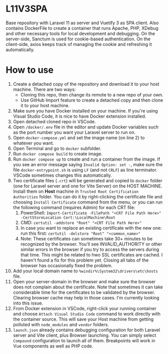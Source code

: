 # L11V3SPA
Base repository with Laravel 11 as server and Vuetify 3 as SPA client. Also contains DockerFile to create a container that runs Apache, PHP, XDebug and other necessary tools for local development and debugging. On the server-side, Sanctum is used for cookie-based authentication. On the client-side, axios keeps track
of managing the cookie and refreshing it automatically.

# How to use
1. Create a detached copy of the repository and download it to your host machine. There are two ways:
   * Cloning this repo, then change its remote to a new repo of your own.
   * Use GitHub Import feature to create a detached copy and then clone it to your host machine.
2. Make sure you have Docker installed on your machine. If you're using Visual Studio Code, it is nice to have Docker extension installed.
3. Open detached cloned repo in VSCode.
4. Open `/docker/.env` file in the editor and update Docker variables such as the port number you want your Laravel server to run on.
5. Open `docker-compose.yml` and set the image name (on line 2) to whatever you want.
6. Open Terminal and go to `docker` subfolder.
7. Run `docker compose build` to create image.
8.  Run `docker compose up` to create and run a container from the image. If you see an error message saying `Invalid Option: set -`, make sure the file `docker-entrypoint.sh` is using `LF` (and not `CRLF`) as line terminator. VSCode sometimes changes this automatically.
9.  Two certificate files (`.crt`) will be generated and copied to `docker` folder (one for Laravel server and one for Vite Server) on the HOST MACHINE. Install them on **Host** machine in `Trusted Root Certification Authorities` folder. You can do it by right-clicking the certificate file and choosing `Install Certificate` command from the menu, or you can run the following command (requires Admin) for each CRT file:
    1.  PowerShell: `Import-Certificate -FilePath "<CRT File Path Here>" -CertStoreLocation Cert:\LocalMachine\Root`
    2.  CMD: `certutil -addstore "Root" "<CRT File Path Here>"`
    3.  In case you want to replace an existing certificate with the new one: run this first: `certutil -delstore "Root" "<common_name>"`
    4.  Note: These certificates can sometimes take 30+ minutes to be recognized by the browser. You'll see INVALID_AUTHORITY or other similar errors in the browser if you try to access the servers during that time. This might be related to hwo SSL certificates are cached. I haven't found a fix for this problem yet. Closing all tabs of the browser has occasionally fixed the problem.
10. Add your local domain name to `%windir%\System32\drivers\etc\hosts` file.
11. Open your server-domain in the browser and make sure the browser does not complain about the certificate. Note that sometimes it can take considerable time for the certificates to be validated by the browser. Clearing browser cache may help in those cases. I'm currently looking into this issue.
12. From Docker extension in VSCode, right-click your running container and choose `Attach Visual Studio Code` command to work directly with the container source. This will save your Host machine from getting polluted with `node_modules` and `vendor` folders.
13. `launch.json` already contains debugging configuration for both Laravel server and Vite client, plus Browser launching. You can simply select `Compound` configuration to launch all of them. Breakpoints will work in Vue components as well as PHP code.